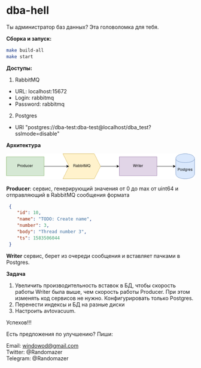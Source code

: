 dba-hell
===============================================
Ты администратор баз данных? Эта головоломка для тебя.

**Сборка и запуск:**

```bash
make build-all
make start
```

**Доступы:**

1. RabbitMQ 

- URL: localhost:15672
- Login: rabbitmq
- Password: rabbitmq

2. Postgres 

- URI "postgres://dba-test:dba-test@localhost/dba_test?sslmode=disable"

**Архитектура**

![](arch.png)

**Producer**: сервис, генерирующий значения от 0 до max от uint64 и отправляющий в RabbitMQ 
 сообщения формата
```json
 {
 	"id": 10,                     
 	"name": "TODO: Create name",   
 	"number": 3,                   
 	"body": "Thread number 3",     
 	"ts": 1583506044              
 }
```

**Writer** сервис, берет из очереди сообщения и вставляет пачками в Postgres.


**Задача**

1. Увеличить производительность вставок в БД, чтобы скорость работы Writer была выше, чем скорость работы Producer.
При этом изменять код сервисов не нужно. Конфигурировать только Postgres.
2. Перенести индексы и БД на разные диски
3. Настроить avtovacuum. 

Успехов!!!

Есть предложения по улучшению? Пиши:

Email: windowod@gmail.com\
Twitter: @Randomazer\
Telegram: @Randomazer



